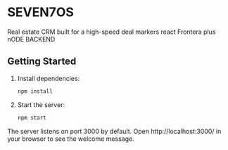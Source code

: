 # SEVEN7OS
Real estate CRM built for a high-speed deal markers react Frontera plus nODE BACKEND

## Getting Started

1. Install dependencies:
   ```bash
   npm install
   ```
2. Start the server:
   ```bash
   npm start
   ```

The server listens on port 3000 by default. Open http://localhost:3000/ in your browser to see the welcome message.

